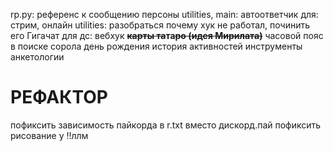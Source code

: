 rp.py: референс к сообщению персоны
utilities, main: автоответчик для: стрим, онлайн 
utilities:  разобраться почему хук не работал, починить его
Гигачат для дс: вебхук
**~~карты та~~та~~ро (идея Мирилата)~~**
часовой пояс в поиске сорола
день рождения
история активностей
инструменты анкетологии
# РЕФАКТОР
пофиксить зависимость пайкорда в r.txt вместо дискорд.пай
пофиксить рисование у !!ллм